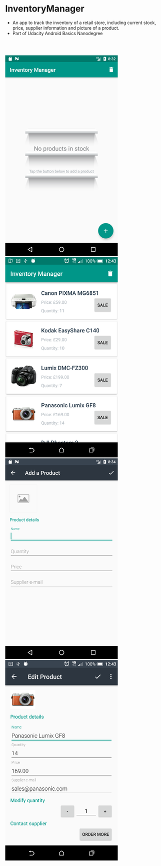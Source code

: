 # InventoryManager
* An app to track the inventory of a retail store, including current stock, price, supplier information and picture of a product.
* Part of Udacity Android Basics Nanodegree

<br>
<br>

![](/screenshot.png?raw=true "Screenshot")
![](/screenshot2.png?raw=true "Screenshot")
![](/screenshot3.png?raw=true "Screenshot")
![](/screenshot4.png?raw=true "Screenshot")
